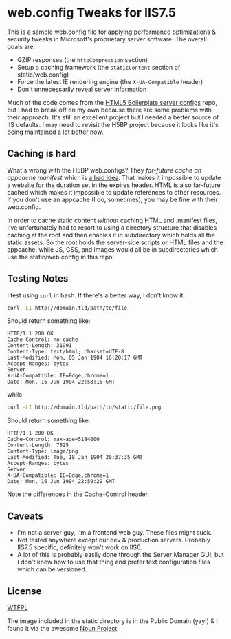 # web.config Tweaks for IIS7.5

This is a sample web.config file for applying performance optimizations & security tweaks in Microsoft's proprietary server software. The overall goals are:

- GZIP responses (the `httpCompression` section)
- Setup a caching framework (the `staticContent` section of static/web.config)
- Force the latest IE rendering engine (the `X-UA-Compatible` header)
- Don't unnecessarily reveal server information

Much of the code comes from the [HTML5 Boilerplate server configs](https://github.com/h5bp/server-configs/) repo, but I had to break off on my own because there are some problems with their approach. It's still an excellent project but I needed a better source of IIS defaults. I may need to revisit the H5BP project because it looks like it's [being maintained a lot better now](https://github.com/h5bp/server-configs-iis/commits/master).

## Caching is hard

What's wrong with the H5BP web.configs? They *far-future cache an appcache manifest* which is [a bad idea](https://speakerdeck.com/jaffathecake/application-cache-douchebag?slide=35 "Pertinent slide from the Appcache Douchebag deck"). That makes it impossible to update a website for the duration set in the expires header. HTML is also far-future cached which makes it impossible to update references to other resources. If you don't use an appcache (I do, sometimes), you may be fine with their web.config.

In order to cache static content _without_ caching HTML and .manifest files, I've unfortunately had to resort to using a directory structure that disables caching at the root and then enables it in subdirectory which holds all the static assets. So the root holds the server-side scripts or HTML files and the appcache, while JS, CSS, and images would all be in subdirectories which use the static/web.config in this repo.

## Testing Notes

I test using `curl` in bash. If there's a better way, I don't know it.

```bash
curl -LI http://domain.tld/path/to/file
```

Should return something like:

```
HTTP/1.1 200 OK
Cache-Control: no-cache
Content-Length: 31991
Content-Type: text/html; charset=UTF-8
Last-Modified: Mon, 05 Jan 1904 16:20:17 GMT
Accept-Ranges: bytes
Server:
X-UA-Compatible: IE=Edge,chrome=1
Date: Mon, 16 Jun 1904 22:58:15 GMT
```

while

```bash
curl -LI http://domain.tld/path/to/static/file.png
```

Should return something like:

```
HTTP/1.1 200 OK
Cache-Control: max-age=5184000
Content-Length: 7825
Content-Type: image/png
Last-Modified: Tue, 18 Jan 1904 20:37:35 GMT
Accept-Ranges: bytes
Server:
X-UA-Compatible: IE=Edge,chrome=1
Date: Mon, 16 Jun 1904 22:59:29 GMT
```

Note the differences in the Cache-Control header.

## Caveats

- I'm not a server guy, I'm a frontend web guy. These files might suck.
- Not tested anywhere except our dev & production servers. Probably IIS7.5 specific, definitely won't work on IIS6.
- A lot of this is probably easily done through the Server Manager GUI, but I don't know how to use that thing and prefer text configuration files which can be versioned.

## License

[WTFPL](http://sam.zoy.org/wtfpl/)

The image included in the static directory is in the Public Domain (yay!) & I found it via the awesome [Noun Project](http://thenounproject.com/noun/library/#icon-No191).
